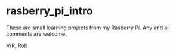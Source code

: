 # rasberry_pi_intro
These are small learning projects from my Rasberry Pi. Any and all comments are welcome.

V/R,
Rob
